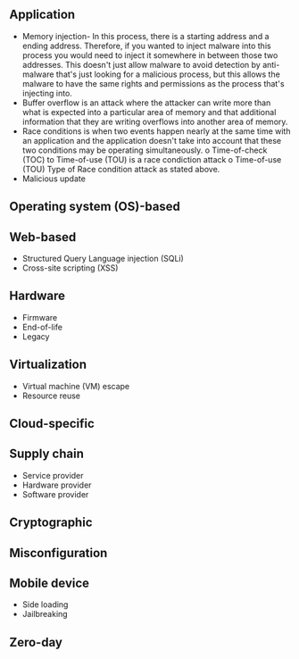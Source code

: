  ## Application
- Memory injection- In this process, there is a starting address and a ending address. Therefore, if you wanted to inject malware into this process you would need to inject it somewhere in between those two addresses. 
  This doesn't just allow malware to avoid detection by anti-malware that's just looking for a malicious process, but this allows the malware to have the same rights and permissions as the process that's injecting into.
- Buffer overflow is an attack where the attacker can write more than what is expected into a particular area of memory and that additional information that they are writing overflows into another area of memory.
- Race conditions is when two events happen nearly at the same time with an application and the application doesn't take into account that these two conditions may be operating simultaneously.
o Time-of-check (TOC) to Time-of-use (TOU) is a race condiction attack
o Time-of-use (TOU) Type of Race condition attack as stated above.
- Malicious update

## Operating system (OS)-based

## Web-based
- Structured Query Language
injection (SQLi)
- Cross-site scripting (XSS)

## Hardware
- Firmware
- End-of-life
- Legacy

## Virtualization
- Virtual machine (VM) escape
- Resource reuse

## Cloud-specific

## Supply chain
- Service provider
- Hardware provider
- Software provider

## Cryptographic

## Misconfiguration

## Mobile device
- Side loading
- Jailbreaking

## Zero-day
